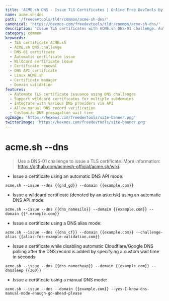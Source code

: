 ```yaml
---
title: 'ACME.sh DNS - Issue TLS Certificates | Online Free DevTools by Hexmos'
name: acme.sh-dns
path: '/freedevtools/tldr/common/acme-sh-dns/'
canonical: 'https://hexmos-com/freedevtools/tldr/common/acme-sh-dns/'
description: 'Issue TLS certificates with ACME.sh DNS-01 challenge. Automate certificate generation and renewal using DNS APIs. Free online tool, no registration required.'
category: common
keywords:
  - TLS certificate ACME.sh
  - ACME.sh DNS challenge
  - DNS-01 certificate
  - Automatic certificate issue
  - Wildcard certificate issue
  - Certificate renewal
  - DNS API certificate
  - Linux ACME.sh
  - Certificate manager
  - Domain validation
features:
  - Automate TLS certificate issuance using DNS challenges
  - Support wildcard certificates for multiple subdomains
  - Integrate with various DNS providers via API
  - Allow manual DNS record verification
  - Customize DNS propagation wait time
ogImage: 'https://hexmos.com/freedevtools/site-banner.png'
twitterImage: 'https://hexmos.com/freedevtools/site-banner.png'
---
```


# acme.sh --dns

> Use a DNS-01 challenge to issue a TLS certificate.
> More information: <https://github.com/acmesh-official/acme.sh/wiki>.

- Issue a certificate using an automatic DNS API mode:

`acme.sh --issue --dns {{gnd_gd}} --domain {{example.com}}`

- Issue a wildcard certificate (denoted by an asterisk) using an automatic DNS API mode:

`acme.sh --issue --dns {{dns_namesilo}} --domain {{example.com}} --domain {{*.example.com}}`

- Issue a certificate using a DNS alias mode:

`acme.sh --issue --dns {{dns_cf}} --domain {{example.com}} --challenge-alias {{alias-for-example-validation.com}}`

- Issue a certificate while disabling automatic Cloudflare/Google DNS polling after the DNS record is added by specifying a custom wait time in seconds:

`acme.sh --issue --dns {{dns_namecheap}} --domain {{example.com}} --dnssleep {{300}}`

- Issue a certificate using a manual DNS mode:

`acme.sh --issue --dns --domain {{example.com}} --yes-I-know-dns-manual-mode-enough-go-ahead-please`
